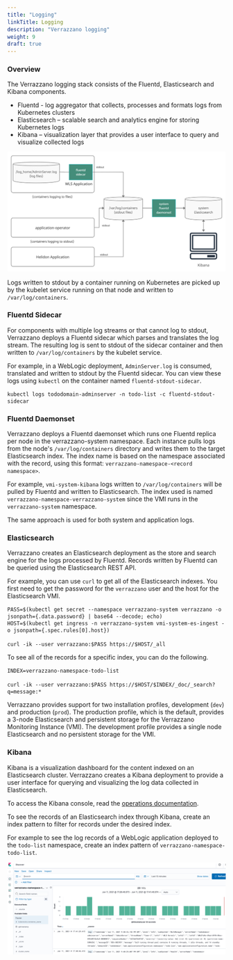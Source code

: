 ```yaml
---
title: "Logging"
linkTitle: Logging
description: "Verrazzano logging"
weight: 9
draft: true
---
```


### Overview

The Verrazzano logging stack consists of the Fluentd, Elasticsearch and Kibana components.

* Fluentd - log aggregator that collects, processes and formats logs from Kubernetes clusters
* Elasticsearch – scalable search and analytics engine for storing Kubernetes logs
* Kibana – visualization layer that provides a user interface to query and visualize collected logs

![Logging](../../images/logging.png)

Logs written to stdout by a container running on Kubernetes are picked up by the kubelet service running on that node and written to `/var/log/containers`.

### Fluentd Sidecar
For components with multiple log streams or that cannot log to stdout, Verrazzano deploys a Fluentd sidecar which parses and translates the log stream.  The resulting log is sent to stdout of the sidecar container and then written to `/var/log/containers` by the kubelet service.

For example, in a WebLogic deployment, `AdminServer.log` is consumed, translated and written to stdout by the Fluentd sidecar.  You can view these logs using `kubectl` on the container named `fluentd-stdout-sidecar`. 
 ```shell
kubectl logs tododomain-adminserver -n todo-list -c fluentd-stdout-sidecar
```

### Fluentd Daemonset
Verrazzano deploys a Fluentd daemonset which runs one Fluentd replica per node in the verrazzano-system namespace.
Each instance pulls logs from the node's `/var/log/containers` directory and writes them to the target Elasticsearch index.  The index name is based on the namespace associated with the record, using this format: `verrazzano-namespace-<record namespace>`.

For example, `vmi-system-kibana` logs written to `/var/log/containers` will be pulled by Fluentd and written to Elasticsearch.  The index used is named `verrazzano-namespace-verrazzano-system` since the VMI runs in the `verrazzano-system` namespace.

The same approach is used for both system and application logs.
### Elasticsearch
Verrazzano creates an Elasticsearch deployment as the store and search engine for the logs processed by Fluentd.  Records written by Fluentd can be queried using the Elasticsearch REST API. 

For example, you can use `curl` to get all of the Elasticsearch indexes. You first need to get the password for the `verrazzano` user and the host for the Elasticsearch VMI.
```shell
PASS=$(kubectl get secret --namespace verrazzano-system verrazzano -o jsonpath={.data.password} | base64 --decode; echo)
HOST=$(kubectl get ingress -n verrazzano-system vmi-system-es-ingest -o jsonpath={.spec.rules[0].host})

curl -ik --user verrazzano:$PASS https://$HOST/_all
```

To see all of the records for a specific index, you can do the following.
```shell
INDEX=verrazzano-namespace-todo-list

curl -ik --user verrazzano:$PASS https://$HOST/$INDEX/_doc/_search?q=message:*
```

Verrazzano provides support for two installation profiles, development (`dev`) and production (`prod`). The production profile, which is the default, provides a 3-node Elasticsearch and persistent storage for the Verrazzano Monitoring Instance (VMI). The development profile provides a single node Elasticsearch and no persistent storage for the VMI.
### Kibana
Kibana is a visualization dashboard for the content indexed on an Elasticsearch cluster.  Verrazzano creates a Kibana deployment to provide a user interface for querying and visualizing the log data collected in Elasticsearch.
                                                                                                                                    
To access the Kibana console, read the [operations documentation](../../operations/_index.md).

To see the records of an Elasticsearch index through Kibana, create an index pattern to filter for records under the desired index.  

For example to see the log records of a WebLogic application deployed to the `todo-list` namespace, create an index pattern of `verrazzano-namespace-todo-list`.

![Kibana](../../images/kibana.png)


    
